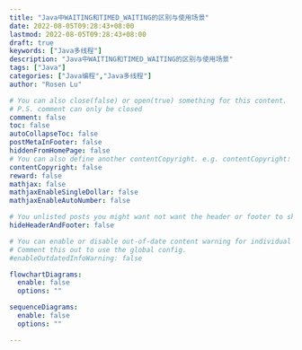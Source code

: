 ```yaml
---
title: "Java中WAITING和TIMED_WAITING的区别与使用场景"
date: 2022-08-05T09:28:43+08:00
lastmod: 2022-08-05T09:28:43+08:00
draft: true
keywords: ["Java多线程"]
description: "Java中WAITING和TIMED_WAITING的区别与使用场景"
tags: ["Java"]
categories: ["Java编程","Java多线程"]
author: "Rosen Lu"

# You can also close(false) or open(true) something for this content.
# P.S. comment can only be closed
comment: false
toc: false
autoCollapseToc: false
postMetaInFooter: false
hiddenFromHomePage: false
# You can also define another contentCopyright. e.g. contentCopyright: "This is another copyright."
contentCopyright: false
reward: false
mathjax: false
mathjaxEnableSingleDollar: false
mathjaxEnableAutoNumber: false

# You unlisted posts you might want not want the header or footer to show
hideHeaderAndFooter: false

# You can enable or disable out-of-date content warning for individual post.
# Comment this out to use the global config.
#enableOutdatedInfoWarning: false

flowchartDiagrams:
  enable: false
  options: ""

sequenceDiagrams: 
  enable: false
  options: ""

---
```


<!--more-->

